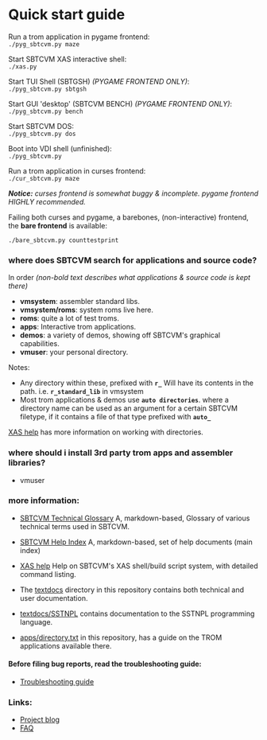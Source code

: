 # Quick start guide



Run a trom application in pygame frontend:      
`./pyg_sbtcvm.py maze`

Start SBTCVM XAS interactive shell:      
`./xas.py`
     
Start TUI Shell (SBTGSH) _(PYGAME FRONTEND ONLY)_:    
`./pyg_sbtcvm.py sbtgsh`

Start GUI 'desktop' (SBTCVM BENCH) _(PYGAME FRONTEND ONLY)_:    
`./pyg_sbtcvm.py bench`

Start SBTCVM DOS:    
`./pyg_sbtcvm.py dos`

Boot into VDI shell (unfinished):     
`./pyg_sbtcvm.py`


Run a trom application in curses frontend:     
`./cur_sbtcvm.py maze`

_**Notice:**  curses frontend is somewhat buggy & incomplete. pygame frontend HIGHLY recommended._


Failing both curses and pygame, a barebones, (non-interactive) frontend, 
the **bare frontend**
is available:

`./bare_sbtcvm.py counttestprint`


### where does SBTCVM search for applications and source code?
In order _(non-bold text describes what applications & source code is kept there)_

 - **vmsystem**: assembler standard libs.
 - **vmsystem/roms**: system roms live here.
 - **roms**: quite a lot of test troms.
 - **apps**: Interactive trom applications.
 - **demos**: a variety of demos, showing off SBTCVM's graphical capabilities.
 - **vmuser**: your personal directory.

Notes:

 - Any directory within these, prefixed with **`r_`** Will have its contents in the
path. i.e. **`r_standard_lib`** in vmsystem
 - Most trom applications & demos use **`auto directories`**. where a directory name can 
be used as an argument for a certain SBTCVM filetype, if it contains a file of that type 
prefixed with **`auto_`**

[XAS help](/textdocs/mdhelp/xas.md) has more information on working with directories.

### where should i install 3rd party trom apps and assembler libraries?

 - vmuser

### more information:
- [SBTCVM Technical Glossary](/textdocs/mdhelp/glossary/glossary.md) A, markdown-based, Glossary of various technical terms used in SBTCVM.
- [SBTCVM Help Index](/textdocs/mdhelp/index.md) A, markdown-based, set of help documents (main index)
- [XAS help](/textdocs/mdhelp/xas.md) Help on SBTCVM's XAS shell/build script system, with detailed command listing.

- The [textdocs](/textdocs/) directory in this repository contains both technical and user documentation.
- [textdocs/SSTNPL](textdocs/SSTNPL/) contains documentation to the SSTNPL programming language.
- [apps/directory.txt](/apps/directory.txt) in this repository, has a guide on the TROM applications available there.

#### Before filing bug reports, read the troubleshooting guide:
- [Troubleshooting guide](/textdocs/mdhelp/troubleshoot/troubleshoot.md)


### Links:
- [Project blog](https://sbtcvm.blogspot.com/)
- [FAQ](https://sbtcvm.blogspot.com/p/faqs.html)
